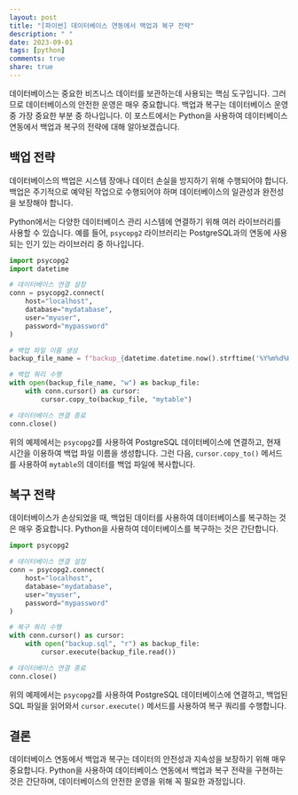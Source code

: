 ```yaml
---
layout: post
title: "[파이썬] 데이터베이스 연동에서 백업과 복구 전략"
description: " "
date: 2023-09-01
tags: [python]
comments: true
share: true
---
```


데이터베이스는 중요한 비즈니스 데이터를 보관하는데 사용되는 핵심 도구입니다. 그러므로 데이터베이스의 안전한 운영은 매우 중요합니다. 백업과 복구는 데이터베이스 운영 중 가장 중요한 부분 중 하나입니다. 이 포스트에서는 Python을 사용하여 데이터베이스 연동에서 백업과 복구의 전략에 대해 알아보겠습니다.

## 백업 전략

데이터베이스의 백업은 시스템 장애나 데이터 손실을 방지하기 위해 수행되어야 합니다. 백업은 주기적으로 예약된 작업으로 수행되어야 하며 데이터베이스의 일관성과 완전성을 보장해야 합니다.

Python에서는 다양한 데이터베이스 관리 시스템에 연결하기 위해 여러 라이브러리를 사용할 수 있습니다. 예를 들어, `psycopg2` 라이브러리는 PostgreSQL과의 연동에 사용되는 인기 있는 라이브러리 중 하나입니다.

```python
import psycopg2
import datetime

# 데이터베이스 연결 설정
conn = psycopg2.connect(
    host="localhost",
    database="mydatabase",
    user="myuser",
    password="mypassword"
)

# 백업 파일 이름 생성
backup_file_name = f"backup_{datetime.datetime.now().strftime('%Y%m%d%H%M%S')}.sql"

# 백업 쿼리 수행
with open(backup_file_name, "w") as backup_file:
    with conn.cursor() as cursor:
        cursor.copy_to(backup_file, "mytable")

# 데이터베이스 연결 종료
conn.close()
```

위의 예제에서는 `psycopg2`를 사용하여 PostgreSQL 데이터베이스에 연결하고, 현재 시간을 이용하여 백업 파일 이름을 생성합니다. 그런 다음, `cursor.copy_to()` 메서드를 사용하여 `mytable`의 데이터를 백업 파일에 복사합니다.

## 복구 전략

데이터베이스가 손상되었을 때, 백업된 데이터를 사용하여 데이터베이스를 복구하는 것은 매우 중요합니다. Python을 사용하여 데이터베이스를 복구하는 것은 간단합니다.

```python
import psycopg2

# 데이터베이스 연결 설정
conn = psycopg2.connect(
    host="localhost",
    database="mydatabase",
    user="myuser",
    password="mypassword"
)

# 복구 쿼리 수행
with conn.cursor() as cursor:
    with open("backup.sql", "r") as backup_file:
        cursor.execute(backup_file.read())

# 데이터베이스 연결 종료
conn.close()
```

위의 예제에서는 `psycopg2`를 사용하여 PostgreSQL 데이터베이스에 연결하고, 백업된 SQL 파일을 읽어와서 `cursor.execute()` 메서드를 사용하여 복구 쿼리를 수행합니다.

## 결론

데이터베이스 연동에서 백업과 복구는 데이터의 안전성과 지속성을 보장하기 위해 매우 중요합니다. Python을 사용하여 데이터베이스 연동에서 백업과 복구 전략을 구현하는 것은 간단하며, 데이터베이스의 안전한 운영을 위해 꼭 필요한 과정입니다.